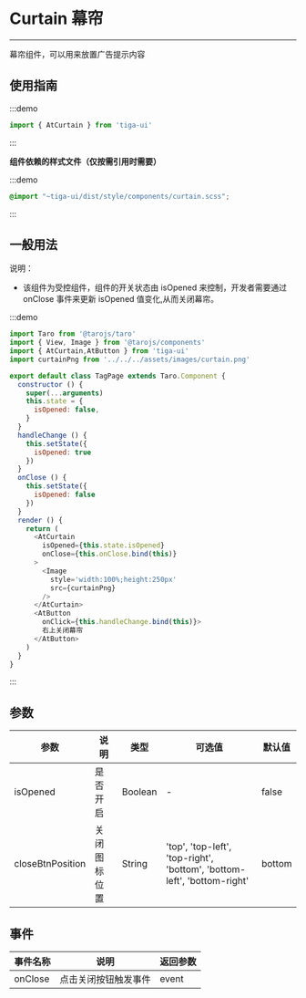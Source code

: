 # Curtain 幕帘

---
幕帘组件，可以用来放置广告提示内容

## 使用指南

:::demo
```js
import { AtCurtain } from 'tiga-ui'
```
:::

**组件依赖的样式文件（仅按需引用时需要）**

:::demo
```scss
@import "~tiga-ui/dist/style/components/curtain.scss";
```
:::

## 一般用法

说明：

* 该组件为受控组件，组件的开关状态由 isOpened 来控制，开发者需要通过 onClose 事件来更新 isOpened 值变化,从而关闭幕帘。

:::demo

```js
import Taro from '@tarojs/taro'
import { View, Image } from '@tarojs/components'
import { AtCurtain,AtButton } from 'tiga-ui'
import curtainPng from '../../../assets/images/curtain.png'

export default class TagPage extends Taro.Component {
  constructor () {
    super(...arguments)
    this.state = {
      isOpened: false,
    }
  }
  handleChange () {
    this.setState({
      isOpened: true
    })
  }
  onClose () {
    this.setState({
      isOpened: false
    })
  }
  render () {
    return (
      <AtCurtain
        isOpened={this.state.isOpened}
        onClose={this.onClose.bind(this)}
      >
        <Image
          style='width:100%;height:250px'
          src={curtainPng}
        />
      </AtCurtain>
      <AtButton
        onClick={this.handleChange.bind(this)}>
        右上关闭幕帘
      </AtButton>
    )
  }
}
```

:::

## 参数

| 参数       | 说明                                   | 类型    | 可选值                                                              | 默认值   |
| ---------- | -------------------------------------- | ------- | ------------------------------------------------------------------- | -------- |
| isOpened | 是否开启 | Boolean  | - | false |
| closeBtnPosition | 关闭图标位置 | String  | 'top', 'top-left', 'top-right', 'bottom', 'bottom-left', 'bottom-right' | bottom |

## 事件

| 事件名称 | 说明          | 返回参数  |
|---------- |-------------- |---------- |
| onClose | 点击关闭按钮触发事件 | event  |
